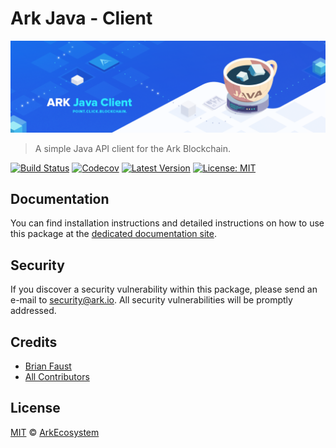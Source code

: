 # Ark Java - Client

<p align="center">
    <img src="https://github.com/ArkEcosystem/java-client/blob/master/banner.png" />
</p>

> A simple Java API client for the Ark Blockchain.

[![Build Status](https://badgen.now.sh/circleci/github/ArkEcosystem/java-client)](https://circleci.com/gh/ArkEcosystem/java-client)
[![Codecov](https://badgen.now.sh/codecov/c/github/arkecosystem/java-client)](https://codecov.io/gh/arkecosystem/java-client)
[![Latest Version](https://badgen.now.sh/github/release/ArkEcosystem/java-client)](https://github.com/ArkEcosystem/java-client/releases)
[![License: MIT](https://badgen.now.sh/badge/license/MIT/green)](https://opensource.org/licenses/MIT)

## Documentation

You can find installation instructions and detailed instructions on how to use this package at the [dedicated documentation site](https://docs.ark.io/api/sdk/clients/java.html).

## Security

If you discover a security vulnerability within this package, please send an e-mail to security@ark.io. All security vulnerabilities will be promptly addressed.

## Credits

- [Brian Faust](https://github.com/faustbrian)
- [All Contributors](../../../../contributors)

## License

[MIT](LICENSE) © [ArkEcosystem](https://ark.io)
